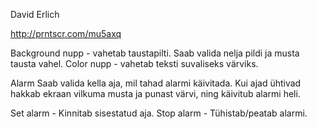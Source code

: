 David Erlich

http://prntscr.com/mu5axq

Background nupp - vahetab taustapilti. Saab valida nelja pildi ja musta tausta vahel.
Color nupp - vahetab teksti suvaliseks värviks.

Alarm
Saab valida kella aja, mil tahad alarmi käivitada.
Kui ajad ühtivad hakkab ekraan vilkuma musta ja punast värvi, ning
käivitub alarmi heli.

Set alarm - Kinnitab sisestatud aja.
Stop alarm - Tühistab/peatab alarmi.
